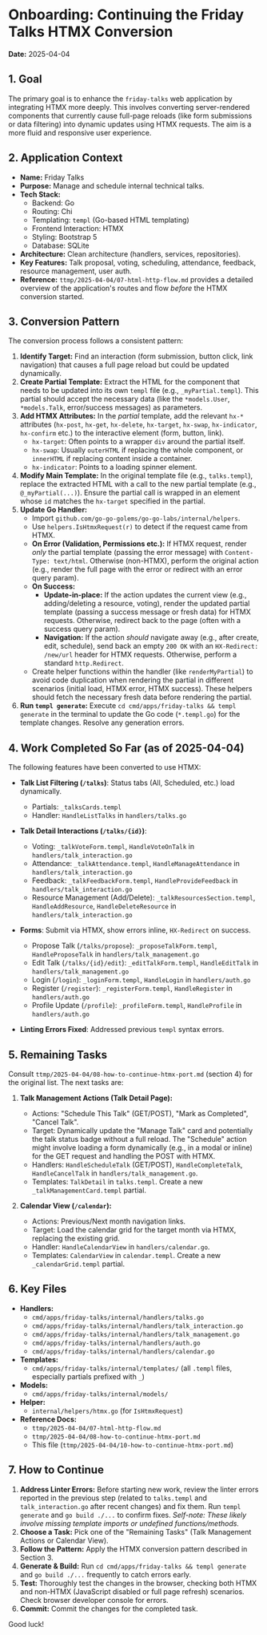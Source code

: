 # Onboarding: Continuing the Friday Talks HTMX Conversion

**Date:** 2025-04-04

## 1. Goal

The primary goal is to enhance the `friday-talks` web application by integrating HTMX more deeply. This involves converting server-rendered components that currently cause full-page reloads (like form submissions or data filtering) into dynamic updates using HTMX requests. The aim is a more fluid and responsive user experience.

## 2. Application Context

*   **Name:** Friday Talks
*   **Purpose:** Manage and schedule internal technical talks.
*   **Tech Stack:**
    *   Backend: Go
    *   Routing: Chi
    *   Templating: `templ` (Go-based HTML templating)
    *   Frontend Interaction: HTMX
    *   Styling: Bootstrap 5
    *   Database: SQLite
*   **Architecture:** Clean architecture (handlers, services, repositories).
*   **Key Features:** Talk proposal, voting, scheduling, attendance, feedback, resource management, user auth.
*   **Reference:** `ttmp/2025-04-04/07-html-http-flow.md` provides a detailed overview of the application's routes and flow *before* the HTMX conversion started.

## 3. Conversion Pattern

The conversion process follows a consistent pattern:

1.  **Identify Target:** Find an interaction (form submission, button click, link navigation) that causes a full page reload but could be updated dynamically.
2.  **Create Partial Template:** Extract the HTML for the component that needs to be updated into its own `templ` file (e.g., `_myPartial.templ`). This partial should accept the necessary data (like the `*models.User`, `*models.Talk`, error/success messages) as parameters.
3.  **Add HTMX Attributes:** In the *partial* template, add the relevant `hx-*` attributes (`hx-post`, `hx-get`, `hx-delete`, `hx-target`, `hx-swap`, `hx-indicator`, `hx-confirm` etc.) to the interactive element (form, button, link).
    *   `hx-target`: Often points to a wrapper `div` around the partial itself.
    *   `hx-swap`: Usually `outerHTML` if replacing the whole component, or `innerHTML` if replacing content inside a container.
    *   `hx-indicator`: Points to a loading spinner element.
4.  **Modify Main Template:** In the original template file (e.g., `talks.templ`), replace the extracted HTML with a call to the new partial template (e.g., `@_myPartial(...)`). Ensure the partial call is wrapped in an element whose `id` matches the `hx-target` specified in the partial.
5.  **Update Go Handler:**
    *   Import `github.com/go-go-golems/go-go-labs/internal/helpers`.
    *   Use `helpers.IsHtmxRequest(r)` to detect if the request came from HTMX.
    *   **On Error (Validation, Permissions etc.):** If HTMX request, render *only* the partial template (passing the error message) with `Content-Type: text/html`. Otherwise (non-HTMX), perform the original action (e.g., render the full page with the error or redirect with an error query param).
    *   **On Success:**
        *   **Update-in-place:** If the action updates the current view (e.g., adding/deleting a resource, voting), render the updated partial template (passing a success message or fresh data) for HTMX requests. Otherwise, redirect back to the page (often with a success query param).
        *   **Navigation:** If the action *should* navigate away (e.g., after create, edit, schedule), send back an empty `200 OK` with an `HX-Redirect: /new/url` header for HTMX requests. Otherwise, perform a standard `http.Redirect`.
    *   Create helper functions within the handler (like `renderMyPartial`) to avoid code duplication when rendering the partial in different scenarios (initial load, HTMX error, HTMX success). These helpers should fetch the necessary fresh data before rendering the partial.
6.  **Run `templ generate`:** Execute `cd cmd/apps/friday-talks && templ generate` in the terminal to update the Go code (`*.templ.go`) for the template changes. Resolve any generation errors.

## 4. Work Completed So Far (as of 2025-04-04)

The following features have been converted to use HTMX:

*   **Talk List Filtering (`/talks`)**: Status tabs (All, Scheduled, etc.) load dynamically.
    *   Partials: `_talksCards.templ`
    *   Handler: `HandleListTalks` in `handlers/talks.go`
*   **Talk Detail Interactions (`/talks/{id}`)**:
    *   Voting: `_talkVoteForm.templ`, `HandleVoteOnTalk` in `handlers/talk_interaction.go`
    *   Attendance: `_talkAttendance.templ`, `HandleManageAttendance` in `handlers/talk_interaction.go`
    *   Feedback: `_talkFeedbackForm.templ`, `HandleProvideFeedback` in `handlers/talk_interaction.go`
    *   Resource Management (Add/Delete): `_talkResourcesSection.templ`, `HandleAddResource`, `HandleDeleteResource` in `handlers/talk_interaction.go`
*   **Forms**: Submit via HTMX, show errors inline, `HX-Redirect` on success.
    *   Propose Talk (`/talks/propose`): `_proposeTalkForm.templ`, `HandleProposeTalk` in `handlers/talk_management.go`
    *   Edit Talk (`/talks/{id}/edit`): `_editTalkForm.templ`, `HandleEditTalk` in `handlers/talk_management.go`
    *   Login (`/login`): `_loginForm.templ`, `HandleLogin` in `handlers/auth.go`
    *   Register (`/register`): `_registerForm.templ`, `HandleRegister` in `handlers/auth.go`
    *   Profile Update (`/profile`): `_profileForm.templ`, `HandleProfile` in `handlers/auth.go`

*   **Linting Errors Fixed**: Addressed previous `templ` syntax errors.

## 5. Remaining Tasks

Consult `ttmp/2025-04-04/08-how-to-continue-htmx-port.md` (section 4) for the original list. The next tasks are:

1.  **Talk Management Actions (Talk Detail Page):**
    *   Actions: "Schedule This Talk" (GET/POST), "Mark as Completed", "Cancel Talk".
    *   Target: Dynamically update the "Manage Talk" card and potentially the talk status badge without a full reload. The "Schedule" action might involve loading a form dynamically (e.g., in a modal or inline) for the GET request and handling the POST with HTMX.
    *   Handlers: `HandleScheduleTalk` (GET/POST), `HandleCompleteTalk`, `HandleCancelTalk` in `handlers/talk_management.go`.
    *   Templates: `TalkDetail` in `talks.templ`. Create a new `_talkManagementCard.templ` partial.

2.  **Calendar View (`/calendar`):**
    *   Actions: Previous/Next month navigation links.
    *   Target: Load the calendar grid for the target month via HTMX, replacing the existing grid.
    *   Handler: `HandleCalendarView` in `handlers/calendar.go`.
    *   Templates: `CalendarView` in `calendar.templ`. Create a new `_calendarGrid.templ` partial.

## 6. Key Files

*   **Handlers:**
    *   `cmd/apps/friday-talks/internal/handlers/talks.go`
    *   `cmd/apps/friday-talks/internal/handlers/talk_interaction.go`
    *   `cmd/apps/friday-talks/internal/handlers/talk_management.go`
    *   `cmd/apps/friday-talks/internal/handlers/auth.go`
    *   `cmd/apps/friday-talks/internal/handlers/calendar.go`
*   **Templates:**
    *   `cmd/apps/friday-talks/internal/templates/` (all `.templ` files, especially partials prefixed with `_`)
*   **Models:**
    *   `cmd/apps/friday-talks/internal/models/`
*   **Helper:**
    *   `internal/helpers/htmx.go` (for `IsHtmxRequest`)
*   **Reference Docs:**
    *   `ttmp/2025-04-04/07-html-http-flow.md`
    *   `ttmp/2025-04-04/08-how-to-continue-htmx-port.md`
    *   This file (`ttmp/2025-04-04/10-how-to-continue-htmx-port.md`)

## 7. How to Continue

1.  **Address Linter Errors:** Before starting new work, review the linter errors reported in the previous step (related to `talks.templ` and `talk_interaction.go` after recent changes) and fix them. Run `templ generate` and `go build ./...` to confirm fixes. *Self-note: These likely involve missing template imports or undefined functions/methods.*
2.  **Choose a Task:** Pick one of the "Remaining Tasks" (Talk Management Actions or Calendar View).
3.  **Follow the Pattern:** Apply the HTMX conversion pattern described in Section 3.
4.  **Generate & Build:** Run `cd cmd/apps/friday-talks && templ generate` and `go build ./...` frequently to catch errors early.
5.  **Test:** Thoroughly test the changes in the browser, checking both HTMX and non-HTMX (JavaScript disabled or full page refresh) scenarios. Check browser developer console for errors.
6.  **Commit:** Commit the changes for the completed task.

Good luck! 